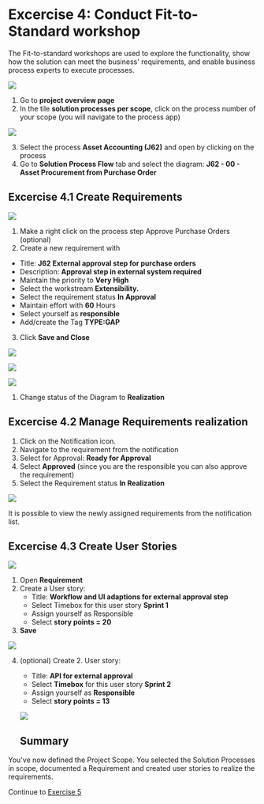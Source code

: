 # Excercise 4: Conduct Fit-to-Standard workshop

The Fit-to-standard workshops are used to explore the functionality, show how the solution can meet the business' requirements, and enable business process experts to execute processes. 


![](../1.png)


1. Go to **project overview page**
2. In the tile **solution processes per scope**, click on the process number of your scope (you will navigate to the process app)


![](../2.png)


3. Select the process **Asset Accounting (J62)** and open by clicking on the process 
4. Go to **Solution Process Flow** tab and select the diagram: **J62 - 00 - Asset Procurement from Purchase Order**



## Excercise 4.1 Create Requirements 



![](../3.png)



1. Make a right click on the process step Approve Purchase Orders (optional) 
2. Create a new requirement with  
  * Title: **J62 External approval step for purchase orders** 
  * Description: **Approval step in external system required** 
  * Maintain the priority to **Very High** 
  * Select the workstream **Extensibility.** 
  * Select the requirement status **In Approval** 
  * Maintain effort with **60** Hours 
  * Select yourself as **responsible** 
  * Add/create the Tag **TYPE:GAP** 

 

3. Click **Save and Close** 


![](../4.png)

![](../5.png)

![](../6.png)


1. Change status of the Diagram to **Realization**



## Excercise 4.2 Manage Requirements realization 

 

1. Click on the Notification icon.  
2. Navigate to the requirement from the notification 
3. Select for Approval: **Ready for Approval** 
4. Select **Approved** (since you are the responsible you can also approve the requirement) 
5. Select the Requirement status **In Realization**


![](../7.png)


It is possible to view the newly assigned requirements from the notification list. 



## Excercise 4.3 Create User Stories 


![](../8.png)


1. Open **Requirement** 
2. Create a User story:
   - Title: **Workflow and UI adaptions for external approval step**
   - Select Timebox for this user story **Sprint 1**
   - Assign yourself as Responsible
   - Select **story points = 20** 
4. **Save**


![](../9.png)


4. (optional) Create 2. User story:
   - Title: **API for external approval**
   - Select **Timebox** for this user story **Sprint 2**
   - Assign yourself as **Responsible**
   - Select **story points = 13**

   ![](../10.png)

   ## Summary 

You've now defined the Project Scope. You selected the Solution Processes in scope, documented a Requirement and created user stories to realize the requirements. 


Continue to [Exercise 5](../EX5/EXCERCISE_5.md)




 





